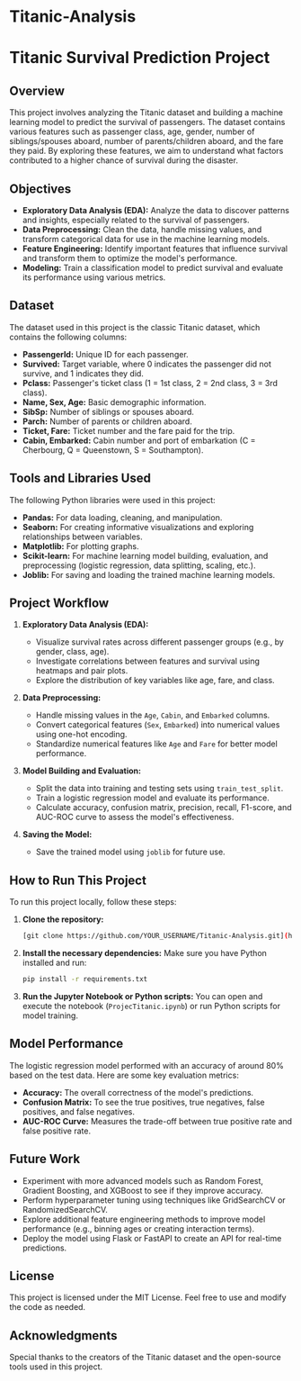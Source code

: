 # Titanic-Analysis
# Titanic Survival Prediction Project

## Overview

This project involves analyzing the Titanic dataset and building a machine learning model to predict the survival of passengers. The dataset contains various features such as passenger class, age, gender, number of siblings/spouses aboard, number of parents/children aboard, and the fare they paid. By exploring these features, we aim to understand what factors contributed to a higher chance of survival during the disaster.

## Objectives

- **Exploratory Data Analysis (EDA):** Analyze the data to discover patterns and insights, especially related to the survival of passengers.
- **Data Preprocessing:** Clean the data, handle missing values, and transform categorical data for use in the machine learning models.
- **Feature Engineering:** Identify important features that influence survival and transform them to optimize the model's performance.
- **Modeling:** Train a classification model to predict survival and evaluate its performance using various metrics.

## Dataset

The dataset used in this project is the classic Titanic dataset, which contains the following columns:
- **PassengerId:** Unique ID for each passenger.
- **Survived:** Target variable, where 0 indicates the passenger did not survive, and 1 indicates they did.
- **Pclass:** Passenger's ticket class (1 = 1st class, 2 = 2nd class, 3 = 3rd class).
- **Name, Sex, Age:** Basic demographic information.
- **SibSp:** Number of siblings or spouses aboard.
- **Parch:** Number of parents or children aboard.
- **Ticket, Fare:** Ticket number and the fare paid for the trip.
- **Cabin, Embarked:** Cabin number and port of embarkation (C = Cherbourg, Q = Queenstown, S = Southampton).

## Tools and Libraries Used

The following Python libraries were used in this project:
- **Pandas:** For data loading, cleaning, and manipulation.
- **Seaborn:** For creating informative visualizations and exploring relationships between variables.
- **Matplotlib:** For plotting graphs.
- **Scikit-learn:** For machine learning model building, evaluation, and preprocessing (logistic regression, data splitting, scaling, etc.).
- **Joblib:** For saving and loading the trained machine learning models.

## Project Workflow

1. **Exploratory Data Analysis (EDA):**
   - Visualize survival rates across different passenger groups (e.g., by gender, class, age).
   - Investigate correlations between features and survival using heatmaps and pair plots.
   - Explore the distribution of key variables like age, fare, and class.

2. **Data Preprocessing:**
   - Handle missing values in the `Age`, `Cabin`, and `Embarked` columns.
   - Convert categorical features (`Sex`, `Embarked`) into numerical values using one-hot encoding.
   - Standardize numerical features like `Age` and `Fare` for better model performance.

3. **Model Building and Evaluation:**
   - Split the data into training and testing sets using `train_test_split`.
   - Train a logistic regression model and evaluate its performance.
   - Calculate accuracy, confusion matrix, precision, recall, F1-score, and AUC-ROC curve to assess the model's effectiveness.

4. **Saving the Model:**
   - Save the trained model using `joblib` for future use.

## How to Run This Project

To run this project locally, follow these steps:

1. **Clone the repository:**
   ```bash
   [git clone https://github.com/YOUR_USERNAME/Titanic-Analysis.git](https://github.com/CesarRonai/Titanic-Analysis)
   ```

2. **Install the necessary dependencies:**
   Make sure you have Python installed and run:
   ```bash
   pip install -r requirements.txt
   ```

3. **Run the Jupyter Notebook or Python scripts:**
   You can open and execute the notebook (`ProjecTitanic.ipynb`) or run Python scripts for model training.

## Model Performance

The logistic regression model performed with an accuracy of around 80% based on the test data. Here are some key evaluation metrics:

- **Accuracy:** The overall correctness of the model's predictions.
- **Confusion Matrix:** To see the true positives, true negatives, false positives, and false negatives.
- **AUC-ROC Curve:** Measures the trade-off between true positive rate and false positive rate.

## Future Work

- Experiment with more advanced models such as Random Forest, Gradient Boosting, and XGBoost to see if they improve accuracy.
- Perform hyperparameter tuning using techniques like GridSearchCV or RandomizedSearchCV.
- Explore additional feature engineering methods to improve model performance (e.g., binning ages or creating interaction terms).
- Deploy the model using Flask or FastAPI to create an API for real-time predictions.

## License

This project is licensed under the MIT License. Feel free to use and modify the code as needed.

## Acknowledgments

Special thanks to the creators of the Titanic dataset and the open-source tools used in this project.
